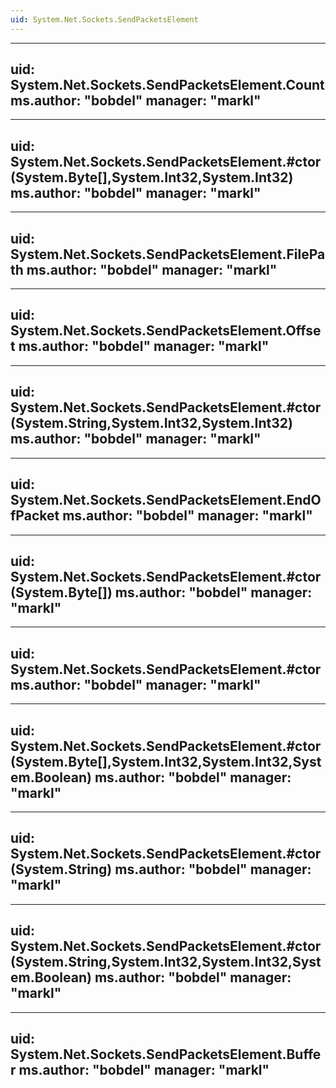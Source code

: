 ```yaml
---
uid: System.Net.Sockets.SendPacketsElement
---
```


---
uid: System.Net.Sockets.SendPacketsElement.Count
ms.author: "bobdel"
manager: "markl"
---

---
uid: System.Net.Sockets.SendPacketsElement.#ctor(System.Byte[],System.Int32,System.Int32)
ms.author: "bobdel"
manager: "markl"
---

---
uid: System.Net.Sockets.SendPacketsElement.FilePath
ms.author: "bobdel"
manager: "markl"
---

---
uid: System.Net.Sockets.SendPacketsElement.Offset
ms.author: "bobdel"
manager: "markl"
---

---
uid: System.Net.Sockets.SendPacketsElement.#ctor(System.String,System.Int32,System.Int32)
ms.author: "bobdel"
manager: "markl"
---

---
uid: System.Net.Sockets.SendPacketsElement.EndOfPacket
ms.author: "bobdel"
manager: "markl"
---

---
uid: System.Net.Sockets.SendPacketsElement.#ctor(System.Byte[])
ms.author: "bobdel"
manager: "markl"
---

---
uid: System.Net.Sockets.SendPacketsElement.#ctor
ms.author: "bobdel"
manager: "markl"
---

---
uid: System.Net.Sockets.SendPacketsElement.#ctor(System.Byte[],System.Int32,System.Int32,System.Boolean)
ms.author: "bobdel"
manager: "markl"
---

---
uid: System.Net.Sockets.SendPacketsElement.#ctor(System.String)
ms.author: "bobdel"
manager: "markl"
---

---
uid: System.Net.Sockets.SendPacketsElement.#ctor(System.String,System.Int32,System.Int32,System.Boolean)
ms.author: "bobdel"
manager: "markl"
---

---
uid: System.Net.Sockets.SendPacketsElement.Buffer
ms.author: "bobdel"
manager: "markl"
---
